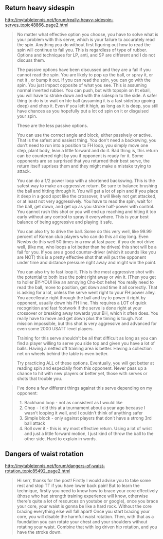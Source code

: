 ## Return heavy sidespin

http://mytabletennis.net/forum/really-heavy-sidespin-serves_topic48866_page2.html

> No matter what effective option you choose, you have to solve what is your problem with this serve, which is your failure to accurately read the spin. Anything you do without first figuring out how to read the spin will continue to fail you. This is regardless of type of rubber. Options and techniques for LP, anti, and SP are different and I do not discuss them.
> 
> The passive options have been discussed and they are a fail if you cannot read the spin. You are likely to pop up the ball, or spray it, or net it , or bump it out. If you can read the spin, you can go with the spin. You just impact opposite of what you see. This is assuming normal inverted rubber. You can push, but with topspin on ht eball, you will have to stroke down and with the sidespin to the side. A safer thing to do is to wait on hte ball (assuming it is a fast side/top gpoing deep) and chop it. Even if you left it high, as long as it is deep, you still have chances as you hopefully put a lot od spin on it or disguised your spin.
>  
> These are the less passive options.
> 
> You can use the correct angle and block, either passively or active. That is the safest and easiest thing. You don't need a backswing, you don't need to run into a position to FH loop, you simply move one step, plant body, lean a little forward and do it. Bad thing is, this return can be countered right by you if opponent is ready for it. Some opponents are so surprised that you returned their best serve, the return itself suprises them and they might make a mistake trying to attack.
> 
> You can do a 1/2 power loop with a shortened backswing. This is the safest way to make an aggressive return. Be sure to balance brushing the ball and hitting through it. You will get a lot of spin and if you place it deep in a good spot like the crossover, it will likely not get attacked, or at least not very aggressively. You have to read the spin, wait for the ball, get down, and get up as you stroke half-power with control. You cannot rush this shot or you will end up reaching and hiting it too early without any control to spray it everywhere. This is your best balance of being aggressive and playing it safe.
>  
> You can also try to drive the ball. Some do this very well, like 99.99 percent of Korean club players who can do this all day long. Even Newbs do this well 50 times in a row at fast pace. if you do not drive well, (like me, who loops a lot better than he drives) this shot will be a fail for you. If you are a good counter-driver (which it sounds like you are NOT) this is a pretty effective shot that will put the opponent under time and distance pressure right away and might win the point.
>  
> You can also try to fast loop it. This is the most aggressive shot with the potential to both lose the point right away or win it. (Then you get to holler BY-YOU! like an annoying Cho-bot hehe) You really need to read the ball, move to position, get down and time it all correctly. That is asking for a lot, unless the serve went right to your FH power alley. You accellerate right through the ball and try to power it right by opponent, usually down his FH line. This requires a LOT of quick recognition and fast footwork if the serve is done right at your crossover or breaking away towards your BH, which it often does. You really have to move and get down plus the timing is tough. Not mission impossible, but this shot is very aggressive and advanced for even some 2000 USATT level players. 
>  
> Training for this serve shouldn't be all that difficult as long as you can find a player willing to serve you side top and given you have a lot of balls. Having a netted off training area is better. Having a collection net on wheels behind the table is even better.
>  
> Try practicing ALL of these options. Eventually, you will get better at reading spin and especially from this opponent. Never pass up a chance to hit with new players or better yet, those with serves or shots that trouble you.


> I've done a few different things against this serve depending on my opponent:
> 1.  Backhand loop - not as consistent as I would like
> 2.  Chop - I did this at a tournament about a year ago because I wasn't looping it well, and I couldn't think of anything safer
> 3.  Simple block - only against players that don't have a strong 3rd ball attack
> 4.  Roll over it - this is my most effective return.  Using a lot of wrist and just a little forward motion, I just kind of throw the ball to the other side.  Hard to explain in words.


## Dangers of waist rotation

http://mytabletennis.net/forum/dangers-of-waist-rotation_topic85492_page2.html

> Hi serr, thanks for the post! Firstly I would advise you to take some rest and  stop TT if you have lower back pain! But to learn the technique, firstly you need to know how to brace your core effectively (those who had strength training experience will know, otherwise there's quite a lot of resources on youtube or google), once you brace your core, your waist is gonna be like a hard rock. Without the core bracing everything else will fall apart! Once you start bracing your core, you will disable the harmful waist rotation. Then, with that as a foundation you can rotate your chest and your shoulders without rotating your waist. Combine that with leg driven hip rotation, and you have the stroke down. 

